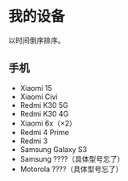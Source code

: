 # 我的设备
以时间倒序排序。

## 手机
- Xiaomi 15
- Xiaomi Civi
- Redmi K30 5G
- Redmi K30 4G
- Xiaomi 6x（×2）
- Redmi 4 Prime
- Redmi 3
- Samsung Galaxy S3
- Samsung ????（具体型号忘了）
- Motorola ????（具体型号忘了）